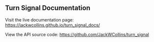 ## Turn Signal Documentation

Visit the live documentation page: https://jackwcollins.github.io/turn_signal_docs/

View the API source code: https://github.com/JackWCollins/turn_signal
